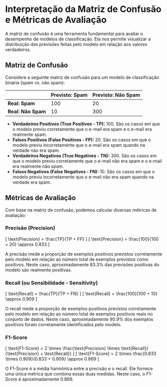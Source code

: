 # Interpretação da Matriz de Confusão e Métricas de Avaliação

A matriz de confusão é uma ferramenta fundamental para avaliar o desempenho de modelos de classificação. Ela nos permite visualizar a distribuição das previsões feitas pelo modelo em relação aos valores verdadeiros.

## Matriz de Confusão

Considere a seguinte matriz de confusão para um modelo de classificação binária (spam vs. não spam):

|               | Previsto: Spam | Previsto: Não Spam |
|---------------|----------------|---------------------|
| **Real: Spam**     |      100       |          20         |
| **Real: Não Spam** |       10       |         300         |

- **Verdadeiros Positivos (True Positives - TP):** 100. São os casos em que o modelo previu corretamente que o e-mail era spam e o e-mail era realmente spam.
- **Falsos Positivos (False Positives - FP):** 20. São os casos em que o modelo previu incorretamente que o e-mail era spam quando na verdade não era spam.
- **Verdadeiros Negativos (True Negatives - TN):** 300. São os casos em que o modelo previu corretamente que o e-mail não era spam e o e-mail era realmente não spam.
- **Falsos Negativos (False Negatives - FN):** 10. São os casos em que o modelo previu incorretamente que o e-mail não era spam quando na verdade era spam.

## Métricas de Avaliação

Com base na matriz de confusão, podemos calcular diversas métricas de avaliação:

### Precisão (Precision)
\[ \text{Precision} = \frac{TP}{TP + FP} \]
\[ \text{Precision} = \frac{100}{100 + 20} \approx 0.833 \]

A precisão mede a proporção de exemplos positivos previstos corretamente pelo modelo em relação ao número total de exemplos previstos como positivos. Neste caso, aproximadamente 83.3% das previsões positivas do modelo são realmente positivas.

### Recall (ou Sensibilidade - Sensitivity)
\[ \text{Recall} = \frac{TP}{TP + FN} \]
\[ \text{Recall} = \frac{100}{100 + 10} \approx 0.909 \]

O recall mede a proporção de exemplos positivos previstos corretamente pelo modelo em relação ao número total de exemplos positivos reais no conjunto de dados. Neste caso, aproximadamente 90.9% dos exemplos positivos foram corretamente identificados pelo modelo.

### F1-Score
\[ \text{F1-Score} = 2 \times \frac{\text{Precision} \times \text{Recall}}{\text{Precision} + \text{Recall}} \]
\[ \text{F1-Score} = 2 \times \frac{0.833 \times 0.909}{0.833 + 0.909} \approx 0.869 \]

O F1-Score é a média harmônica entre a precisão e o recall. Ele fornece uma única métrica que combina essas duas medidas. Neste caso, o F1-Score é aproximadamente 0.869.
